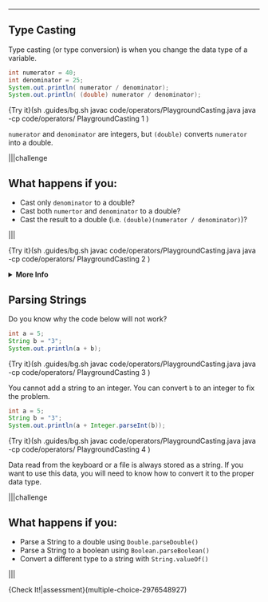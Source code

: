 ----------

## Type Casting
Type casting (or type conversion) is when you change the data type of a variable.

```java
int numerator = 40;
int denominator = 25;
System.out.println( numerator / denominator);
System.out.println( (double) numerator / denominator);
```

{Try it}(sh .guides/bg.sh javac code/operators/PlaygroundCasting.java java -cp code/operators/ PlaygroundCasting 1 )

`numerator` and `denominator` are integers, but `(double)` converts `numerator` into a double.

|||challenge
## What happens if you:
* Cast only `denominator` to a double?
* Cast both `numertor` and `denominator` to a double?
* Cast the result to a double (i.e. `(double)(numerator / denominator)`)?

|||

{Try it}(sh .guides/bg.sh javac code/operators/PlaygroundCasting.java java -cp code/operators/ PlaygroundCasting 2 )

<details><summary><b>More Info</b></summary>If either or both numbers in Java division are a `double`, then `double` division will occur. In the last example, numerator and denominator are both `int` when the division takes place - then the integer division result is converted to a double. </details>

## Parsing Strings
Do you know why the code below will not work?

```java
int a = 5;
String b = "3";
System.out.println(a + b);
```

{Try it}(sh .guides/bg.sh javac code/operators/PlaygroundCasting.java java -cp code/operators/ PlaygroundCasting 3 )

You cannot add a string to an integer. You can convert `b` to an integer to fix the problem.

```java
int a = 5;
String b = "3";
System.out.println(a + Integer.parseInt(b));
```

{Try it}(sh .guides/bg.sh javac code/operators/PlaygroundCasting.java java -cp code/operators/ PlaygroundCasting 4 )

Data read from the keyboard or a file is always stored as a string. If you want to use this data, you will need to know how to convert it to the proper data type.

|||challenge
## What happens if you:
* Parse a String to a double using `Double.parseDouble()`
* Parse a String to a boolean using `Boolean.parseBoolean()`
* Convert a different type to a string with `String.valueOf()`

|||

{Check It!|assessment}(multiple-choice-2976548927)

